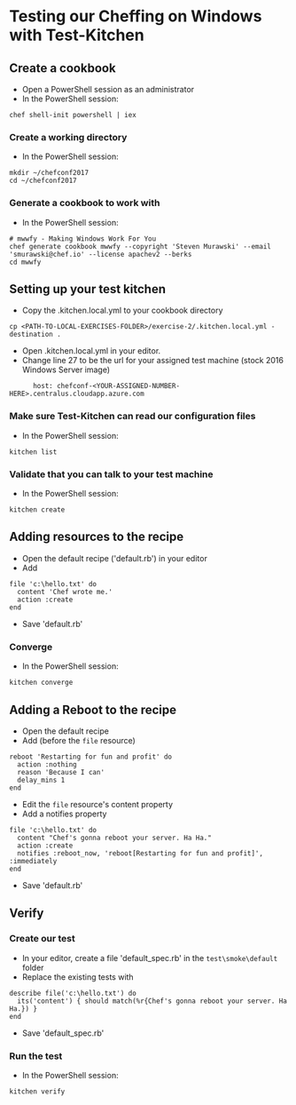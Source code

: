 # Testing our Cheffing on Windows with Test-Kitchen

## Create a cookbook

* Open a PowerShell session as an administrator
* In the PowerShell session:

```
chef shell-init powershell | iex
```

### Create a working directory

* In the PowerShell session:

```
mkdir ~/chefconf2017
cd ~/chefconf2017
```

### Generate a cookbook to work with

* In the PowerShell session:

```
# mwwfy - Making Windows Work For You
chef generate cookbook mwwfy --copyright 'Steven Murawski' --email 'smurawski@chef.io' --license apachev2 --berks
cd mwwfy
```

## Setting up your test kitchen

* Copy the .kitchen.local.yml to your cookbook directory

```
cp <PATH-TO-LOCAL-EXERCISES-FOLDER>/exercise-2/.kitchen.local.yml -destination .
```

* Open .kitchen.local.yml in your editor.
* Change line 27 to be the url for your assigned test machine (stock 2016 Windows Server image)

```
      host: chefconf-<YOUR-ASSIGNED-NUMBER-HERE>.centralus.cloudapp.azure.com
```

### Make sure Test-Kitchen can read our configuration files

* In the PowerShell session:

```
kitchen list
```

### Validate that you can talk to your test machine

* In the PowerShell session:

```
kitchen create
```

## Adding resources to the recipe

* Open the default recipe ('default.rb') in your editor
* Add

```
file 'c:\hello.txt' do
  content 'Chef wrote me.'
  action :create
end
```

* Save 'default.rb'

### Converge

* In the PowerShell session:

```
kitchen converge
```

## Adding a Reboot to the recipe

* Open the default recipe
* Add (before the `file` resource)

```
reboot 'Restarting for fun and profit' do
  action :nothing
  reason 'Because I can'
  delay_mins 1
end
```

* Edit the `file` resource's content property
* Add a notifies property

```
file 'c:\hello.txt' do
  content "Chef's gonna reboot your server. Ha Ha."
  action :create
  notifies :reboot_now, 'reboot[Restarting for fun and profit]', :immediately
end
```

* Save 'default.rb'

## Verify

### Create our test



* In your editor, create a file 'default_spec.rb' in the `test\smoke\default` folder
* Replace the existing tests with

```
describe file('c:\hello.txt') do
  its('content') { should match(%r{Chef's gonna reboot your server. Ha Ha.}) }
end
```

* Save 'default_spec.rb'

### Run the test

* In the PowerShell session:

```
kitchen verify
```
